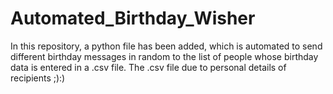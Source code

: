 # Automated_Birthday_Wisher
In this repository, a python file has been added, which is automated to send different birthday messages in random to the list of people whose birthday data is entered in a .csv file. The .csv file due to personal details of recipients ;):)
